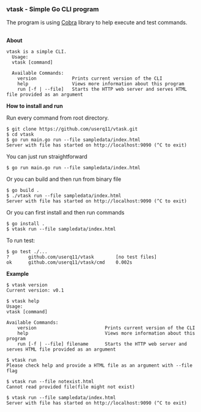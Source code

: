 ### vtask - Simple Go CLI program

The program is using [Cobra](https://github.com/spf13/cobra) library to help execute and test commands.

##

**About**

```
vtask is a simple CLI.
  Usage:
  vtask [command]

  Available Commands:
    version             Prints current version of the CLI
    help                Views more information about this program
    run [-f | --file]   Starts the HTTP web server and serves HTML file provided as an argument
```

**How to install and run**

Run every command from root directory.

```
$ git clone https://github.com/userq11/vtask.git
$ cd vtask
$ go run main.go run --file sampledata/index.html
Server with file has started on http://localhost:9090 (^C to exit)
```

You can just run straightforward

```
$ go run main.go run --file sampledata/index.html
```

Or you can build and then run from binary file

```
$ go build .
$ ./vtask run --file sampledata/index.html
Server with file has started on http://localhost:9090 (^C to exit)
```

Or you can first install and then run commands

```
$ go install .
$ vtask run --file sampledata/index.html
```

To run test:

```
$ go test ./...
?       github.com/userq11/vtask        [no test files]
ok      github.com/userq11/vtask/cmd    0.002s
```

**Example**

```
$ vtask version
Current version: v0.1

$ vtask help
Usage:
vtask [command]

Available Commands:
	version                         Prints current version of the CLI
	help                            Views more information about this program
	run [-f | --file] filename      Starts the HTTP web server and serves HTML file provided as an argument

$ vtask run
Please check help and provide a HTML file as an argument with --file flag

$ vtask run --file notexist.html
Cannot read provided file(file might not exist)

$ vtask run --file sampledata/index.html
Server with file has started on http://localhost:9090 (^C to exit)
```
